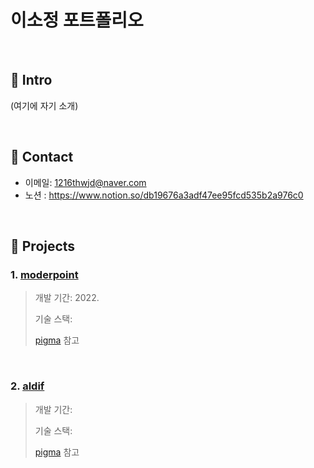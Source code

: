 <h1>이소정 포트폴리오</h1>

</br>

## :pushpin: Intro
(여기에 자기 소개)

</br>

 ## :pushpin: Contact
- 이메일: 1216thwjd@naver.com
- 노션 : https://www.notion.so/db19676a3adf47ee95fcd535b2a976c0

</br>

## :pushpin: Projects

### 1. [moderpoint](https://lsj-react-43b42.web.app/)
>개발 기간: 2022. 
>  
>기술 스택:  
>
>  
>[pigma](https://www.figma.com/proto/nbmEaYmK017dkASg3wjS3c/MODERN-POINT?node-id=10%3A3&starting-point-node-id=10%3A3) 참고

</br>

### 2. [aldif]()
>개발 기간: 
>  
>기술 스택:  
>
>  
>[pigma](https://www.figma.com/proto/VaDGw237loI9KtvaaqdFv6/ALTDIF?node-id=1%3A2&scaling=min-zoom&page-id=0%3A1) 참고



